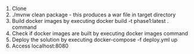 1. Clone
2. ./mvnw clean package - this produces a war file in target directory
3. Build docker images by executing docker build -t phase1:latest . command
4. Check if docker images are built by executing docker images command
5. Deploy the solution by executing docker-compose -f deploy.yml up
6. Access localhost:8080
